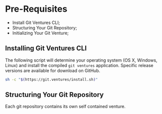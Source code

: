 # Pre-Requisites

- Install Git Ventures CLI;
- Structuring Your Git Repository;
- Initializing Your Git Venture;

## Installing Git Ventures CLI

The following script will determine your operating system (OS X, Windows, Linux) and install the compiled
`git ventures` application. Specific release versions are available for download on GitHub.

```bash
sh -c "$(https://git.ventures/install.sh)"
```

## Structuring Your Git Repository

Each git repository contains its own self contained venture. 